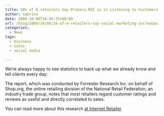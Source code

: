 ```yaml
---
title: 58% of E-retailers Say Primary ROI is in Listening to Customers
author: sabrina
date: 2009-10-08T16:44:32+00:00
url: /blog/2009/10/08/34-of-e-retailers-say-social-marketing-increases-sales/
categories:
  - News
tags:
  - business
  - sales
  - social media

---
```

We&#8217;re always happy to see statistics to back up what we already know and tell clients every day:

The report, which was conducted by Forrester Research Inc. on behalf of Shop.org, the online retailing division of the National Retail Federation, an industry trade group, notes that most retailers regard customer ratings and reviews as useful and directly correlated to sales.

You can read more about this research [at Internet Retailer][1].

 [1]: http://www.internetretailer.com/dailyNews.asp?id=32052 "Social Media and Retail Sales"